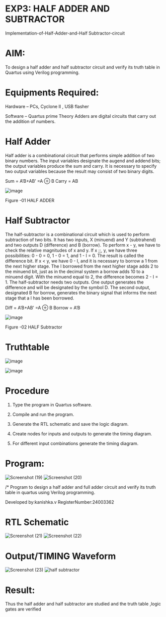 # EXP3: HALF ADDER AND SUBTRACTOR

Implementation-of-Half-Adder-and-Half Subtractor-circuit

# AIM:

To design a half adder and half subtractor circuit and verify its truth table in Quartus using Verilog programming.

# **Equipments Required:**

Hardware – PCs, Cyclone II , USB flasher 

Software – Quartus prime Theory Adders are digital circuits that carry out the addition of numbers.

# **Half Adder**

Half adder is a combinational circuit that performs simple addition of two binary numbers. The input variables designate the augend and addend bits; the output variables produce the sum and carry. It is necessary to specify two output variables because the result may consist of two binary digits.

Sum = A’B+AB’ =A ⊕ B Carry = AB

![image](https://github.com/naavaneetha/HALF_ADDER_SUBTRACTOR/assets/154305477/bd4a0b2c-cdbc-4184-ab08-81578f121e1f)

Figure -01 HALF ADDER

# **Half Subtractor**

The half-subtractor is a combinational circuit which is used to perform subtraction of two bits. It has two inputs, X (minuend) and Y (subtrahend) and two outputs D (difference) and B (borrow). To perform x - y, we have to check the relative magnitudes of x and y. If x ;;, y, we have three possibilities: 0 - 0 = 0, 1 - 0 = 1, and 1 - I = 0. The result is called the difference bit. If x < y, we have 0 - I, and it is necessary to borrow a 1 from the next higher stage. The I borrowed from the next higher stage adds 2 to the minuend bit, just as in the decimal system a borrow adds 10 to a minuend digit. With the minuend equal to 2, the difference becomes 2 - I = 1. The half-subtractor needs two outputs. One output generates the difference and will be designated by the symbol D. The second output, designated B for borrow, generates the binary signal that informs the next stage that a I has been borrowed. 

Diff = A’B+AB’ =A ⊕ B
Borrow = A’B

 ![image](https://github.com/naavaneetha/HALF_ADDER_SUBTRACTOR/assets/154305477/d76b099c-513f-4e7c-843a-e2fd028a531a)

Figure -02 HALF Subtractor

# **Truthtable**



![image](https://github.com/user-attachments/assets/d6cb6c4e-7ecc-4567-9b70-db9f23b6e3da)



![image](https://github.com/user-attachments/assets/1b0d4974-e6f6-4551-9518-00fd82a55da8)


# **Procedure**

1.	Type the program in Quartus software.

2.	Compile and run the program.

3.	Generate the RTL schematic and save the logic diagram.

4.	Create nodes for inputs and outputs to generate the timing diagram.

5.	For different input combinations generate the timing diagram.


# **Program:**



![Screenshot (19)](https://github.com/user-attachments/assets/434c41a9-298d-4847-974a-2d3d99b9916c)
![Screenshot (20)](https://github.com/user-attachments/assets/a6652948-e6f6-4d51-b813-c2becfd7b630)



/* Program to design a half adder and full adder circuit and verify its truth table in quartus using Verilog programming.

Developed by:kanishka.v   RegisterNumber:24003362

# **RTL Schematic**



![Screenshot (21)](https://github.com/user-attachments/assets/0e19d034-fd15-46ee-a2b8-8c8cc4934fa3)
![Screenshot (22)](https://github.com/user-attachments/assets/8269efbe-bbb3-4f5e-b564-9b37598b6cad)



# **Output/TIMING Waveform**
![Screenshot (23)](https://github.com/user-attachments/assets/30ea3b03-788d-4a14-8da4-1c08c4bca6f3)
![half subtractor](https://github.com/user-attachments/assets/60441f2e-0534-49e3-b40a-7de83668d230)


# **Result:**
 Thus the half adder and half subtractor are studied and the truth table ,logic gates are verified

